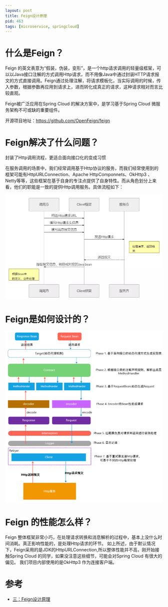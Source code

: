 ```yaml
---
layout: post
title: Feign设计原理
pid: 463
tags: [microservice, springcloud]
---
```


# 什么是Feign？

Feign 的英文表意为“假装，伪装，变形”，是一个http请求调用的轻量级框架，可以以Java接口注解的方式调用Http请求，而不用像Java中通过封装HTTP请求报文的方式直接调用。Feign通过处理注解，将请求模板化，当实际调用的时候，传入参数，根据参数再应用到请求上，进而转化成真正的请求，这种请求相对而言比较直观。

Feign被广泛应用在Spring Cloud 的解决方案中，是学习基于Spring Cloud 微服务架构不可或缺的重要组件。

开源项目地址：https://github.com/OpenFeign/feign

# Feign解决了什么问题？

封装了Http调用流程，更适合面向接口化的变成习惯

在服务调用的场景中，我们经常调用基于Http协议的服务，而我们经常使用到的框架可能有HttpURLConnection、Apache HttpComponnets、OkHttp3 、Netty等等，这些框架在基于自身的专注点提供了自身特性。而从角色划分上来看，他们的职能是一致的提供Http调用服务。具体流程如下：

![](/uploads/2019/08/20-01.png)

# Feign是如何设计的？

![](/uploads/2019/08/20-02.png)

# Feign 的性能怎么样？

Feign 整体框架非常小巧，在处理请求转换和消息解析的过程中，基本上没什么时间消耗。真正影响性能的，是处理Http请求的环节。
如上所述，由于默认情况下，Feign采用的是JDK的HttpURLConnection,所以整体性能并不高，刚开始接触Spring Cloud 的同学，如果没注意这些细节，可能会对Spring Cloud 有很大的偏见。
我们项目内部使用的是OkHttp3 作为连接客户端。


# 参考

+ [三：Feign设计原理](https://www.cnblogs.com/duanxz/p/7519819.html)